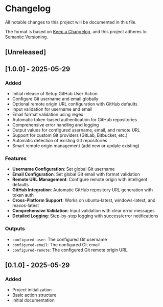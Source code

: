 # Changelog

All notable changes to this project will be documented in this file.

The format is based on [Keep a Changelog](https://keepachangelog.com/en/1.0.0/),
and this project adheres to [Semantic Versioning](https://semver.org/spec/v2.0.0.html).

## [Unreleased]

## [1.0.0] - 2025-05-29

### Added
- Initial release of Setup GitHub User Action
- Configure Git username and email globally
- Optional remote origin URL configuration with GitHub defaults
- Input validation for username and email
- Email format validation using regex
- Automatic token-based authentication for GitHub repositories
- Comprehensive error handling and logging
- Output values for configured username, email, and remote URL
- Support for custom Git providers (GitLab, Bitbucket, etc.)
- Automatic detection of existing Git repositories
- Smart remote origin management (add new or update existing)

### Features
- **Username Configuration**: Set global Git username
- **Email Configuration**: Set global Git email with format validation
- **Remote URL Management**: Configure remote origin with intelligent defaults
- **GitHub Integration**: Automatic GitHub repository URL generation with token auth
- **Cross-Platform Support**: Works on ubuntu-latest, windows-latest, and macos-latest
- **Comprehensive Validation**: Input validation with clear error messages
- **Detailed Logging**: Step-by-step logging with success/error notifications

### Outputs
- `configured-user`: The configured Git username
- `configured-email`: The configured Git email  
- `configured-remote`: The configured Git remote origin URL

## [0.1.0] - 2025-05-29

### Added
- Project initialization
- Basic action structure
- Initial documentation